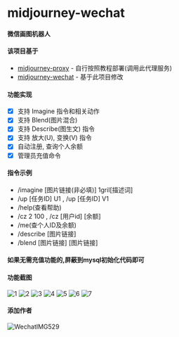 # midjourney-wechat

#### 微信画图机器人

#### 该项目基于
  - [midjourney-proxy](https://github.com/novicezk/midjourney-proxy) - 自行按照教程部署(调用此代理服务)
  - [midjourney-wechat](https://github.com/geek-bigniu/midjourney-wechat) - 基于此项目修改

#### 功能实现
- [x] 支持 Imagine 指令和相关动作
- [x] 支持 Blend(图片混合)
- [x] 支持 Describe(图生文) 指令
- [x] 支持 放大(U), 变换(V) 指令
- [x] 自动注册, 查询个人余额
- [x] 管理员充值命令

#### 指令示例
- /imagine [图片链接(非必填)] 1gril[描述词]
- /up [任务ID] U1 , /up [任务ID] V1
- /help(查看帮助)
- /cz 2 100 , /cz [用户id] [余额]
- /me(查个人ID及余额)
- /describe [图片链接]
- /blend [图片链接] [图片链接]

#### 如果无需充值功能的,屏蔽到mysql初始化代码即可
 
#### 功能截图
![1](https://github.com/Mlegbder/midjourney-wechat/assets/28382910/bb6a19f5-24bc-4cfc-851a-e5af7dfc72d7)
![2](https://github.com/Mlegbder/midjourney-wechat/assets/28382910/80b8bbb1-512c-45da-bca6-29609dd5e0d0)
![3](https://github.com/Mlegbder/midjourney-wechat/assets/28382910/9962cc74-622c-4b7a-b397-9c78e8f10c8a)
![4](https://github.com/Mlegbder/midjourney-wechat/assets/28382910/371ffdd4-032e-4f0c-9c56-af7044aeca5b)
![5](https://github.com/Mlegbder/midjourney-wechat/assets/28382910/c7e74981-a90b-4acf-9a4d-938a20d87dac)
![6](https://github.com/Mlegbder/midjourney-wechat/assets/28382910/656f90b5-eb7d-49e4-8443-0fa54f90f5a9)
![7](https://github.com/Mlegbder/midjourney-wechat/assets/28382910/536f6174-9455-4ed6-b83c-aaec660af46b)

#### 添加作者
![WechatIMG529](https://github.com/Mlegbder/midjourney-wechat/assets/28382910/84031f9e-5b25-4898-89e4-4f030ba1f443)
